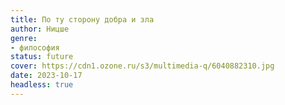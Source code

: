 ```yaml
---
title: По ту сторону добра и зла
author: Ницше
genre:
- философия
status: future
cover: https://cdn1.ozone.ru/s3/multimedia-q/6040882310.jpg
date: 2023-10-17
headless: true
---
```


